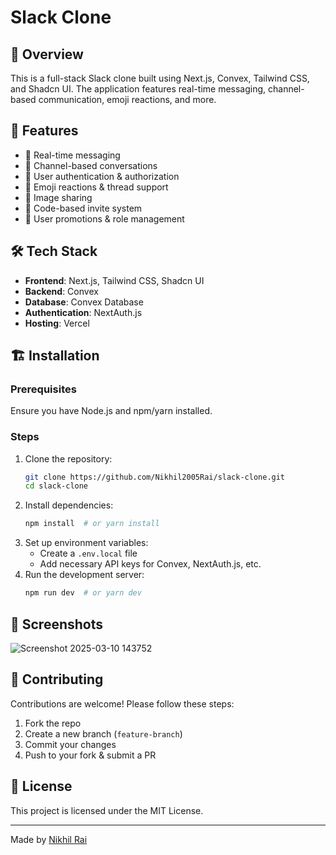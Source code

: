 # Slack Clone

## 🚀 Overview
This is a full-stack Slack clone built using Next.js, Convex, Tailwind CSS, and Shadcn UI. The application features real-time messaging, channel-based communication, emoji reactions, and more.

## 🎯 Features
- 🔹 Real-time messaging
- 🔹 Channel-based conversations
- 🔹 User authentication & authorization
- 🔹 Emoji reactions & thread support
- 🔹 Image sharing
- 🔹 Code-based invite system
- 🔹 User promotions & role management

## 🛠️ Tech Stack
- **Frontend**: Next.js, Tailwind CSS, Shadcn UI
- **Backend**: Convex
- **Database**: Convex Database
- **Authentication**: NextAuth.js
- **Hosting**: Vercel

## 🏗️ Installation
### Prerequisites
Ensure you have Node.js and npm/yarn installed.

### Steps
1. Clone the repository:
   ```bash
   git clone https://github.com/Nikhil2005Rai/slack-clone.git
   cd slack-clone
   ```
2. Install dependencies:
   ```bash
   npm install  # or yarn install
   ```
3. Set up environment variables:
   - Create a `.env.local` file
   - Add necessary API keys for Convex, NextAuth.js, etc.
4. Run the development server:
   ```bash
   npm run dev  # or yarn dev
   ```

## 📸 Screenshots
![Screenshot 2025-03-10 143752](https://github.com/user-attachments/assets/4faf2a0c-abc8-4226-93c7-53193edbc38b)


## 🤝 Contributing
Contributions are welcome! Please follow these steps:
1. Fork the repo
2. Create a new branch (`feature-branch`)
3. Commit your changes
4. Push to your fork & submit a PR

## 📜 License
This project is licensed under the MIT License.

---
Made by [Nikhil Rai](https://github.com/Nikhil2005Rai)

